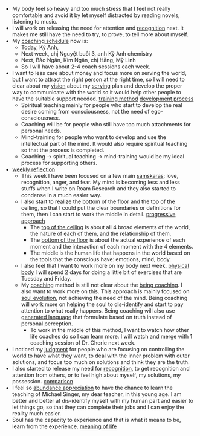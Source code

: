 - My body feel so heavy and too much stress that I feel not really comfortable and avoid it by let myself distracted by reading novels, listening to music. 
- I will work on releasing the need for attention and [recognition](<recognition.md>) next. It makes me still have the need to try, to prove, to tell more about myself.
- My [coaching schedule](<coaching schedule.md>) now is:
    - Today, Kỳ Anh,
    - Next week, chị Nguyệt buổi 3, anh Kỳ Anh chemistry
    - Next, Bảo Ngân, Kim Ngân, chị Hằng, Mỹ Linh
    - So  I will have about 2-4 coach sessions each week.
- I want to less care about money and focus more on serving the world, but I want to attract the right person at the right time, so I will need to clear about my [vision](<vision.md>) about my [serving](<serving.md>) plan and develop the proper way to communicate with the world so it would help other people to have the suitable support needed. [training method](<training method.md>) [development process](<development process.md>)
    - Spiritual teaching mainly for people who start to develop the real desire coming from consciousness, not the need of ego-consciousness.
    - Coaching will be for people who still have too much attachments for personal needs.
    - Mind-training for people who want to develop and use the intellectual part of the mind. It would also require spiritual teaching so that the process is completed.
    - Coaching -> spiritual teaching -> mind-training would be my ideal process for supporting others.
- [weekly reflection](<weekly reflection.md>) 
    - This week I have been focused on a few main [samskaras](<samskaras.md>): love, recognition, anger, and fear. My mind is becoming less and less stuffs when I write on Roam Research and they also started to condense in a much easier way.
    - I also start to realize the bottom of the floor and the top of the ceiling, so that I could put the clear boundaries or definitions for them, then I can start to work the middle in detail. [progressive approach](<progressive approach.md>)
        - The [top of the ceiling](<top of the ceiling.md>) is about all 4 broad elements of the world, the nature of each of them, and the relationship of them.
        - The [bottom of the floor](<bottom of the floor.md>) is about the actual experience of each moment and the interaction of each moment with the 4 elements.
        - The middle is the human life that happens in the world based on the tools that the conscious have: emotions, mind, body.
    - I also feel that I want to work more on my body next week. [physical body](<physical body.md>) I will spend 2 days for doing a little bit of exercises that are Tuesday and Friday.
    - My [coaching](<coaching.md>) method is still not clear about the [being coaching](<being coaching.md>). I also want to work more on this. This approach is mainly focused on [soul evolution](<soul evolution.md>), not achieving the need of the mind. Being coaching will work more on helping the soul to dis-identify and start to pay attention to what really happens. Being coaching will also use [generated language](<generated language.md>) that formulate based on truth instead of personal perception.
        - To work in the middle of this method, I want to watch how other life coaches do so I can learn more. I will watch and merge with 1 coaching session of Dr. Cherie next week.
- I noticed my [judgment](<judgment.md>) for people who are focusing on controlling the world to have what they want, to deal with the inner problem with outer solutions, and focus too much on solutions and think they are the truth.
-  I also started to release my need for [recognition](<recognition.md>), to get recognition and attention from others, or to feel high about myself, my solutions, my possession. [comparison](<comparison.md>)
- I feel so [abundance appreciation](<abundance appreciation.md>) to have the chance to learn the teaching of Michael Singer, my dear teacher, in this young age. I am better and better at dis-identify myself with my human part and easier to let things go, so that they can complete their jobs and I can enjoy the reality much easier.
- Soul has the capacity to experience and that is what it means to be, learn from the experience. [meaning of life](<meaning of life.md>)
